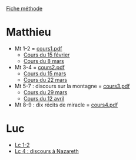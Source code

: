 [Fiche méthode](FicheMethode.md)

# Matthieu
* Mt 1-2 = [cours1.pdf](COURS1.pdf)
  * [Cours du 15 février](2023-02-15-COURS1.md)
  * [Cours du 8 mars](2023-03-08-COURS1.md)
* Mt 3-4 = [cours2.pdf](COURS2.pdf)
  * [Cours du 15 mars](2023-03-15.md)
  * [Cours du 22 mars](2023-03-22.md)
* Mt 5-7 : discours sur la montagne  = [cours3.pdf](COURS3.pdf)
  * [Cours du 29 mars](2023-03-29.md)
  * [Cours du 12 avril](2023-04-12.md)
* Mt 8-9 : dix récits de miracle = [cours4.pdf](COURS4.pdf)
# Luc
* [Lc 1-2](COURS5.md)
* [Lc 4 : discours à Nazareth](COURS6.md)
